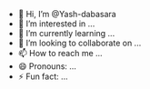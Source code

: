 - 👋 Hi, I’m @Yash-dabasara
- 👀 I’m interested in ...
- 🌱 I’m currently learning ...
- 💞️ I’m looking to collaborate on ...
- 📫 How to reach me ...
- 😄 Pronouns: ...
- ⚡ Fun fact: ...

<!---
Yash-dabasara/Yash-dabasara is a ✨ special ✨ repository because its `README.md` (this file) appears on your GitHub profile.
You can click the Preview link to take a look at your changes.
--->
